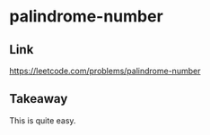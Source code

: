 # palindrome-number

## Link

https://leetcode.com/problems/palindrome-number

## Takeaway

This is quite easy.

